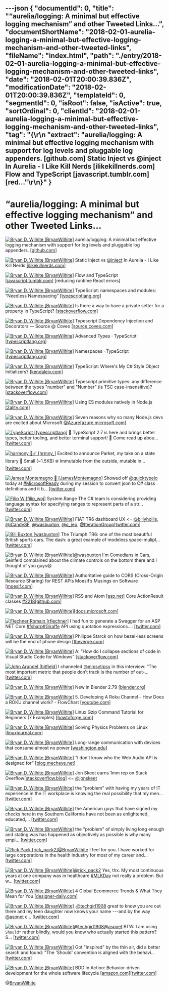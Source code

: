 ---json
{
  "documentId": 0,
  "title": "“aurelia/logging: A minimal but effective logging mechanism” and other Tweeted Links…",
  "documentShortName": "2018-02-01-aurelia-logging-a-minimal-but-effective-logging-mechanism-and-other-tweeted-links",
  "fileName": "index.html",
  "path": "./entry/2018-02-01-aurelia-logging-a-minimal-but-effective-logging-mechanism-and-other-tweeted-links",
  "date": "2018-02-01T20:00:39.836Z",
  "modificationDate": "2018-02-01T20:00:39.836Z",
  "templateId": 0,
  "segmentId": 0,
  "isRoot": false,
  "isActive": true,
  "sortOrdinal": 0,
  "clientId": "2018-02-01-aurelia-logging-a-minimal-but-effective-logging-mechanism-and-other-tweeted-links",
  "tag": "{\r\n  \"extract\": \"aurelia/logging: A minimal but effective logging mechanism with support for log levels and pluggable log appenders. [github.com] Static Inject vs @inject In Aurelia - I Like Kill Nerds [ilikekillnerds.com] Flow and TypeScript [javascript.tumblr.com] [red...\"\r\n}"
}
---

# “aurelia/logging: A minimal but effective logging mechanism” and other Tweeted Links…

[<img alt="Bryan D. Wilhite [BryanWilhite]" src="https://songhay.blob.core.windows.net/shared-social-twitter/BryanWilhite.jpeg">](http://t.co/UNdqV0Z1zz "Bryan D. Wilhite [BryanWilhite]") aurelia/logging: A minimal but effective logging mechanism with support for log levels and pluggable log appenders. [[github.com]](https://github.com/aurelia/logging)

[<img alt="Bryan D. Wilhite [BryanWilhite]" src="https://songhay.blob.core.windows.net/shared-social-twitter/BryanWilhite.jpeg">](http://t.co/UNdqV0Z1zz "Bryan D. Wilhite [BryanWilhite]") Static Inject vs [@inject](http://twitter.com/inject) In Aurelia - I Like Kill Nerds [[ilikekillnerds.com]](https://ilikekillnerds.com/2017/03/static-inject-vs-inject-aurelia/)

[<img alt="Bryan D. Wilhite [BryanWilhite]" src="https://songhay.blob.core.windows.net/shared-social-twitter/BryanWilhite.jpeg">](http://t.co/UNdqV0Z1zz "Bryan D. Wilhite [BryanWilhite]") Flow and TypeScript [[javascript.tumblr.com]](https://javascript.tumblr.com/post/165082071937/flow-and-typescript) [reducing runtime React errors]

[<img alt="Bryan D. Wilhite [BryanWilhite]" src="https://songhay.blob.core.windows.net/shared-social-twitter/BryanWilhite.jpeg">](http://t.co/UNdqV0Z1zz "Bryan D. Wilhite [BryanWilhite]") TypeScript: namespaces and modules: “Needless Namespacing” [[typescriptlang.org]](https://www.typescriptlang.org/docs/handbook/namespaces-and-modules.html)

[<img alt="Bryan D. Wilhite [BryanWilhite]" src="https://songhay.blob.core.windows.net/shared-social-twitter/BryanWilhite.jpeg">](http://t.co/UNdqV0Z1zz "Bryan D. Wilhite [BryanWilhite]") Is there a way to have a private setter for a property in TypeScript? [[stackoverflow.com]](https://stackoverflow.com/questions/27825350/private-setter-typescript)

[<img alt="Bryan D. Wilhite [BryanWilhite]" src="https://songhay.blob.core.windows.net/shared-social-twitter/BryanWilhite.jpeg">](http://t.co/UNdqV0Z1zz "Bryan D. Wilhite [BryanWilhite]") Typescript Dependency Injection and Decorators — Source @ Coveo [[source.coveo.com]](http://source.coveo.com/2016/02/04/typescript-injection-decorator/)

[<img alt="Bryan D. Wilhite [BryanWilhite]" src="https://songhay.blob.core.windows.net/shared-social-twitter/BryanWilhite.jpeg">](http://t.co/UNdqV0Z1zz "Bryan D. Wilhite [BryanWilhite]") Advanced Types · TypeScript [[typescriptlang.org]](https://www.typescriptlang.org/docs/handbook/advanced-types.html)

[<img alt="Bryan D. Wilhite [BryanWilhite]" src="https://songhay.blob.core.windows.net/shared-social-twitter/BryanWilhite.jpeg">](http://t.co/UNdqV0Z1zz "Bryan D. Wilhite [BryanWilhite]") Namespaces · TypeScript [[typescriptlang.org]](https://www.typescriptlang.org/docs/handbook/namespaces.html)

[<img alt="Bryan D. Wilhite [BryanWilhite]" src="https://songhay.blob.core.windows.net/shared-social-twitter/BryanWilhite.jpeg">](http://t.co/UNdqV0Z1zz "Bryan D. Wilhite [BryanWilhite]") TypeScript: Where's My C# Style Object Initializers? [[kendaleiv.com]](https://kendaleiv.com/typescript-wheres-my-csharp-style-object-initializers/)

[<img alt="Bryan D. Wilhite [BryanWilhite]" src="https://songhay.blob.core.windows.net/shared-social-twitter/BryanWilhite.jpeg">](http://t.co/UNdqV0Z1zz "Bryan D. Wilhite [BryanWilhite]") Typescript primitive types: any difference between the types "number" and "Number" (is TSC case-insensitive)? [[stackoverflow.com]](https://stackoverflow.com/questions/15487220/typescript-primitive-types-any-difference-between-the-types-number-and-numbe)

[<img alt="Bryan D. Wilhite [BryanWilhite]" src="https://songhay.blob.core.windows.net/shared-social-twitter/BryanWilhite.jpeg">](http://t.co/UNdqV0Z1zz "Bryan D. Wilhite [BryanWilhite]") Using ES modules natively in Node.js [[2ality.com]](http://2ality.com/2017/09/native-esm-node.html)

[<img alt="Bryan D. Wilhite [BryanWilhite]" src="https://songhay.blob.core.windows.net/shared-social-twitter/BryanWilhite.jpeg">](http://t.co/UNdqV0Z1zz "Bryan D. Wilhite [BryanWilhite]") Seven reasons why so many Node.js devs are excited about Microsoft [@Azure](http://twitter.com/Azure)[[azure.microsoft.com]](https://azure.microsoft.com/en-us/blog/seven-reasons-why-so-many-node-js-devs-are-excited-about-microsoft-azure/)

[<img alt="TypeScript [typescriptlang]" src="https://songhay.blob.core.windows.net/shared-social-twitter/typescriptlang.jpg">](http://t.co/p0njgjyy3d "TypeScript [typescriptlang]") 🎉 TypeScript 2.7 is here and brings better types, better tooling, and better terminal support! 🎉 Come read up abou… [[twitter.com]](https://twitter.com/i/web/status/958759625846800384)

[<img alt="harmony 💝☄️ [hrmny_]" src="https://songhay.blob.core.windows.net/shared-social-twitter/hrmny_.jpg">](https://t.co/ljUQ3zKBIo "harmony 💝☄️ [hrmny_]") Excited to announce Parket, my take on a state library 🙏 Small (~1.5KB) ❄️ Immutable from the outside, mutable in… [[twitter.com]](https://twitter.com/i/web/status/958511259758088192)

[<img alt="James Montemagno 🙈 [JamesMontemagno]" src="https://songhay.blob.core.windows.net/shared-social-twitter/JamesMontemagno.jpg">](https://t.co/5USXLfbaf4 "James Montemagno 🙈 [JamesMontemagno]") Showed off [@quicktypeio](http://twitter.com/quicktypeio) today at [#MicrosoftReady](http://twitter.com/search?q=%23MicrosoftReady) during my session to convert json to C# class definitions and it b… [[twitter.com]](https://twitter.com/i/web/status/958913999948546049)

[<img alt="Filip W [filip_woj]" src="https://songhay.blob.core.windows.net/shared-social-twitter/filip_woj.jpg">](http://t.co/VCkinoHijZ "Filip W [filip_woj]") System.Range The C# team is considering providing language syntax for specifying ranges to represent parts of a str… [[twitter.com]](https://twitter.com/i/web/status/959069143893856256)

[<img alt="Bryan D. Wilhite [BryanWilhite]" src="https://songhay.blob.core.windows.net/shared-social-twitter/BryanWilhite.jpeg">](http://t.co/UNdqV0Z1zz "Bryan D. Wilhite [BryanWilhite]") FIAT TR6 dashboard UX <= [@billyhollis](http://twitter.com/billyhollis), [@iCandySF](http://twitter.com/iCandySF), [@wasbuxton](http://twitter.com/wasbuxton), [@o_jeo](http://twitter.com/o_jeo), [@IterationGroup](http://twitter.com/IterationGroup)[[twitter.com]](https://twitter.com/BryanWilhite/status/953160631053565952/photo/1)

[<img alt="Bill Buxton [wasbuxton]" src="https://songhay.blob.core.windows.net/shared-social-twitter/wasbuxton.jpg">](http://t.co/GIaT5EqCkM "Bill Buxton [wasbuxton]") The Triumph TR6: one of the most beautiful British sports cars. The dash: a great example of modeless space-mulipl… [[twitter.com]](https://twitter.com/i/web/status/953249836626690049)

[<img alt="Bryan D. Wilhite [BryanWilhite]" src="https://songhay.blob.core.windows.net/shared-social-twitter/BryanWilhite.jpeg">](http://t.co/UNdqV0Z1zz "Bryan D. Wilhite [BryanWilhite]")[@wasbuxton](http://twitter.com/wasbuxton) I'm Comedians in Cars, Seinfeld complained about the climate controls on the bottom there and I thought of you guys😆

[<img alt="Bryan D. Wilhite [BryanWilhite]" src="https://songhay.blob.core.windows.net/shared-social-twitter/BryanWilhite.jpeg">](http://t.co/UNdqV0Z1zz "Bryan D. Wilhite [BryanWilhite]") Authoritative guide to CORS (Cross-Origin Resource Sharing) for REST APIs Moesif’s Musings on Software [[moesif.com]](https://www.moesif.com/blog/technical/cors/Authoritative-Guide-to-CORS-Cross-Origin-Resource-Sharing-for-REST-APIs/)

[<img alt="Bryan D. Wilhite [BryanWilhite]" src="https://songhay.blob.core.windows.net/shared-social-twitter/BryanWilhite.jpeg">](http://t.co/UNdqV0Z1zz "Bryan D. Wilhite [BryanWilhite]") RSS and Atom [[asp.net]](http://ASP.NET) Core ActionResult classes [#2218](http://twitter.com/search?q=%232218)[[github.com]](https://github.com/dotnet/wcf/issues/2218)

[<img alt="Bryan D. Wilhite [BryanWilhite]" src="https://songhay.blob.core.windows.net/shared-social-twitter/BryanWilhite.jpeg">](http://t.co/UNdqV0Z1zz "Bryan D. Wilhite [BryanWilhite]")[[docs.microsoft.com]](https://docs.microsoft.com/en-us/aspnet/core/mvc/advanced/custom-formatters)

[<img alt="Flechner Romain [rflechner]" src="https://songhay.blob.core.windows.net/shared-social-twitter/rflechner.jpg">](https://t.co/G0JgpRS49I "Flechner Romain [rflechner]") I had fun to generate a Swagger for an ASP NET Core [#fsharp](http://twitter.com/search?q=%23fsharp)[#Giraffe](http://twitter.com/search?q=%23Giraffe) API using quotation expressions.… [[twitter.com]](https://twitter.com/i/web/status/958825923662565376)

[<img alt="Bryan D. Wilhite [BryanWilhite]" src="https://songhay.blob.core.windows.net/shared-social-twitter/BryanWilhite.jpeg">](http://t.co/UNdqV0Z1zz "Bryan D. Wilhite [BryanWilhite]") Philippe Starck on how bezel-less screens will be the end of phone design [[theverge.com]](https://www.theverge.com/2017/9/15/16311476/philippe-starck-xiaomi-mi-mix-phone-design)

[<img alt="Bryan D. Wilhite [BryanWilhite]" src="https://songhay.blob.core.windows.net/shared-social-twitter/BryanWilhite.jpeg">](http://t.co/UNdqV0Z1zz "Bryan D. Wilhite [BryanWilhite]") A: “How do I collapse sections of code in Visual Studio Code for Windows” [[stackoverflow.com]](https://stackoverflow.com/a/30077543/22944)

[<img alt="John Arundel [bitfield]" src="https://songhay.blob.core.windows.net/shared-social-twitter/bitfield.jpeg">](https://t.co/OfjPk1VNvq "John Arundel [bitfield]") I channeled [@mipsytipsy](http://twitter.com/mipsytipsy) in this interview: “The most important metric that people don’t track is the number of out-… [[twitter.com]](https://twitter.com/i/web/status/958704421617197057)

[<img alt="Bryan D. Wilhite [BryanWilhite]" src="https://songhay.blob.core.windows.net/shared-social-twitter/BryanWilhite.jpeg">](http://t.co/UNdqV0Z1zz "Bryan D. Wilhite [BryanWilhite]") New in Blender 2.79 [[blender.org]](https://www.blender.org/features/releases/2-79/)

[<img alt="Bryan D. Wilhite [BryanWilhite]" src="https://songhay.blob.core.windows.net/shared-social-twitter/BryanWilhite.jpeg">](http://t.co/UNdqV0Z1zz "Bryan D. Wilhite [BryanWilhite]") 5. Developing A Roku Channel - How Does a ROKU channel work? - FlowChart [[youtube.com]](https://www.youtube.com/watch?v=Iz7A9mYVwuE)

[<img alt="Bryan D. Wilhite [BryanWilhite]" src="https://songhay.blob.core.windows.net/shared-social-twitter/BryanWilhite.jpeg">](http://t.co/UNdqV0Z1zz "Bryan D. Wilhite [BryanWilhite]") Linux Gzip Command Tutorial for Beginners (7 Examples) [[howtoforge.com]](https://www.howtoforge.com/linux-gzip-command/)

[<img alt="Bryan D. Wilhite [BryanWilhite]" src="https://songhay.blob.core.windows.net/shared-social-twitter/BryanWilhite.jpeg">](http://t.co/UNdqV0Z1zz "Bryan D. Wilhite [BryanWilhite]") Solving Physics Problems on Linux [[linuxjournal.com]](http://www.linuxjournal.com/content/solving-physics-problems-linux)

[<img alt="Bryan D. Wilhite [BryanWilhite]" src="https://songhay.blob.core.windows.net/shared-social-twitter/BryanWilhite.jpeg">](http://t.co/UNdqV0Z1zz "Bryan D. Wilhite [BryanWilhite]") Long-range communication with devices that consume almost no power [[washington.edu]](http://www.washington.edu/news/2017/09/13/uw-team-shatters-long-range-communication-barrier-for-devices-that-consume-almost-no-power/)

[<img alt="Bryan D. Wilhite [BryanWilhite]" src="https://songhay.blob.core.windows.net/shared-social-twitter/BryanWilhite.jpeg">](http://t.co/UNdqV0Z1zz "Bryan D. Wilhite [BryanWilhite]") “I don’t know who the Web Audio API is designed for” [[blog.mecheye.net]](http://blog.mecheye.net/2017/09/i-dont-know-who-the-web-audio-api-is-designed-for/)

[<img alt="Bryan D. Wilhite [BryanWilhite]" src="https://songhay.blob.core.windows.net/shared-social-twitter/BryanWilhite.jpeg">](http://t.co/UNdqV0Z1zz "Bryan D. Wilhite [BryanWilhite]") Jon Skeet earns 1mm rep on Stack Overflow[[stackoverflow.blog]](https://stackoverflow.blog/2018/01/15/thanks-million-jon-skeet/) <= [@jonskeet](http://twitter.com/jonskeet)

[<img alt="Bryan D. Wilhite [BryanWilhite]" src="https://songhay.blob.core.windows.net/shared-social-twitter/BryanWilhite.jpeg">](http://t.co/UNdqV0Z1zz "Bryan D. Wilhite [BryanWilhite]") the "problem" with having my years of IT experience in the IT workplace is knowing the real possibility that my men… [[twitter.com]](https://twitter.com/i/web/status/953022381055926272)

[<img alt="Bryan D. Wilhite [BryanWilhite]" src="https://songhay.blob.core.windows.net/shared-social-twitter/BryanWilhite.jpeg">](http://t.co/UNdqV0Z1zz "Bryan D. Wilhite [BryanWilhite]") the American guys that have signed my checks here in my Southern California have not been as enlightened, educated,… [[twitter.com]](https://twitter.com/i/web/status/953022381840199680)

[<img alt="Bryan D. Wilhite [BryanWilhite]" src="https://songhay.blob.core.windows.net/shared-social-twitter/BryanWilhite.jpeg">](http://t.co/UNdqV0Z1zz "Bryan D. Wilhite [BryanWilhite]") the "problem" of simply living long enough and stating was has happened as objectively as possible is why many empl… [[twitter.com]](https://twitter.com/i/web/status/953022382591033344)

[<img alt="Rick Pack [rick_pack2]" src="https://songhay.blob.core.windows.net/shared-social-twitter/rick_pack2.jpg">](https://t.co/iThPDobRHr "Rick Pack [rick_pack2]")[@BryanWilhite](http://twitter.com/BryanWilhite) I feel for you. I have worked for large corporations in the health industry for most of my career and… [[twitter.com]](https://twitter.com/i/web/status/953203483737542656)

[<img alt="Bryan D. Wilhite [BryanWilhite]" src="https://songhay.blob.core.windows.net/shared-social-twitter/BryanWilhite.jpeg">](http://t.co/UNdqV0Z1zz "Bryan D. Wilhite [BryanWilhite]")[@rick_pack2](http://twitter.com/rick_pack2) Yes, thx. My most continuous years at one company was in healthcare [#MLKDay](http://twitter.com/search?q=%23MLKDay) not really a problem. But w… [[twitter.com]](https://twitter.com/i/web/status/953305956049235968)

[<img alt="Bryan D. Wilhite [BryanWilhite]" src="https://songhay.blob.core.windows.net/shared-social-twitter/BryanWilhite.jpeg">](http://t.co/UNdqV0Z1zz "Bryan D. Wilhite [BryanWilhite]") 4 Global Ecommerce Trends & What They Mean for You [[designer-daily.com]](http://www.designer-daily.com/4-global-ecommerce-trends-what-they-mean-for-you-61068)

[<img alt="Bryan D. Wilhite [BryanWilhite]" src="https://songhay.blob.core.windows.net/shared-social-twitter/BryanWilhite.jpeg">](http://t.co/UNdqV0Z1zz "Bryan D. Wilhite [BryanWilhite]") .[@techgirl1908](http://twitter.com/techgirl1908) great to know you are out there and my teen daughter now knows your name ---and by the way [@aspnet](http://twitter.com/aspnet) c… [[twitter.com]](https://twitter.com/i/web/status/953448984764231680)

[<img alt="Bryan D. Wilhite [BryanWilhite]" src="https://songhay.blob.core.windows.net/shared-social-twitter/BryanWilhite.jpeg">](http://t.co/UNdqV0Z1zz "Bryan D. Wilhite [BryanWilhite]")[@techgirl1908](http://twitter.com/techgirl1908)[@aspnet](http://twitter.com/aspnet) BTW: I am using `Should*` rather blindly, would you know who actually started this pattern? S… [[twitter.com]](https://twitter.com/i/web/status/953449481994817536)

[<img alt="Bryan D. Wilhite [BryanWilhite]" src="https://songhay.blob.core.windows.net/shared-social-twitter/BryanWilhite.jpeg">](http://t.co/UNdqV0Z1zz "Bryan D. Wilhite [BryanWilhite]") Got "inspired" by the thin air, did a better search and found: "The 'Should' convention is aligned with the behavi… [[twitter.com]](https://twitter.com/i/web/status/955327519732916224)

[<img alt="Bryan D. Wilhite [BryanWilhite]" src="https://songhay.blob.core.windows.net/shared-social-twitter/BryanWilhite.jpeg">](http://t.co/UNdqV0Z1zz "Bryan D. Wilhite [BryanWilhite]") BDD in Action: Behavior-driven development for the whole software lifecycle [[amazon.com]](https://www.amazon.com/BDD-Action-Behavior-driven-development-lifecycle/dp/161729165X?SubscriptionId=1SW6D7X6ZXXR92KVX0G2&tag=thekintespacec00&linkCode=xm2&camp=2025&creative=165953&creativeASIN=161729165X)[[twitter.com]](https://twitter.com/BryanWilhite/status/955540924288794624/photo/1)

@[BryanWilhite](https://twitter.com/BryanWilhite)
